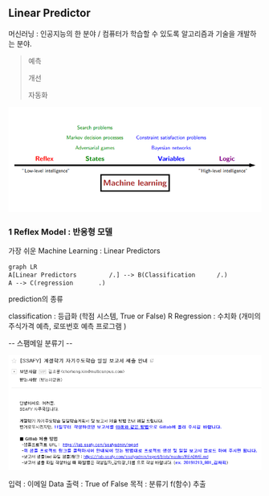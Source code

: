 ## Linear Predictor

머신러닝 : 인공지능의 한 분야  /  컴퓨터가 학습할 수 있도록 알고리즘과 기술을 개발하는 분야.

> 예측  
> 
> 개선
> 
> 자동화

<img src=./image/Machine_Learning.png>

### 1 Reflex Model : 반응형 모델

가장 쉬운 Machine Learning : Linear Predictors


```mermaid
graph LR
A[Linear Predictors         /.] --> B(Classification      /.)
A --> C(regression       .)
```

prediction의 종류

classification : 등급화  (학점 시스템, True or False)
R
Regression : 수치화 (개미의 주식가격 예측,  로또번호 예측 프로그램 )




-- 스팸메일 분류기 --

<img src=./image/email.png>

입력 :  이메일 Data
출력 :  True of False
목적 : 분류기 f(함수) 추출

<!--stackedit_data:
eyJoaXN0b3J5IjpbMTUzMzU5ODEzMiwxMTcxMzMwODIsOTA4ND
Y5ODE3LC02NTc1MjcwNzgsMTUxMDI1NjI2NCwtNTk4NzY5MTY0
LDE4NTM1MjI0MDksLTIwODg3NDY2MTJdfQ==
-->